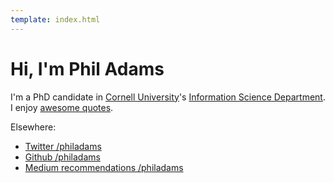```yaml
---
template: index.html
---
```


Hi, I'm Phil Adams
==================

I'm a PhD candidate in [Cornell University][cornell]'s [Information Science Department][infosci]. I enjoy [awesome quotes](./quotes).

Elsewhere:

- [Twitter /philadams](http://twitter.com/philadams)
- [Github /philadams](https://github.com/philadams)
- [Medium recommendations /philadams](https://medium.com/@philadams/has-recommended)

[cornell]: http://cornell.edu
[infosci]: http://infosci.cornell.edu
